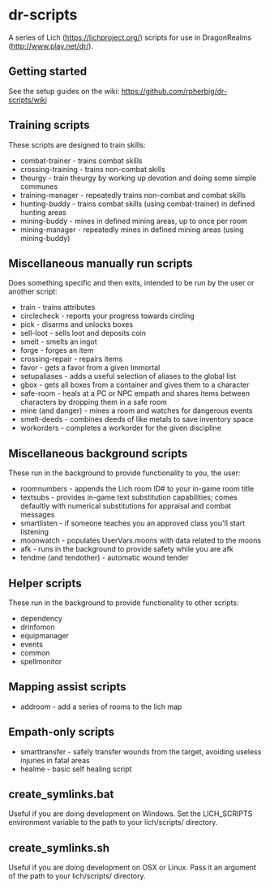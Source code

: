 # dr-scripts
A series of Lich (https://lichproject.org/) scripts for use in DragonRealms (http://www.play.net/dr/).

## Getting started
See the setup guides on the wiki: https://github.com/rpherbig/dr-scripts/wiki

## Training scripts
These scripts are designed to train skills:
* combat-trainer - trains combat skills
* crossing-training - trains non-combat skills
* theurgy - train theurgy by working up devotion and doing some simple communes
* training-manager - repeatedly trains non-combat and combat skills
* hunting-buddy - trains combat skills (using combat-trainer) in defined hunting areas
* mining-buddy - mines in defined mining areas, up to once per room
* mining-manager - repeatedly mines in defined mining areas (using mining-buddy)

## Miscellaneous manually run scripts
Does something specific and then exits, intended to be run by the user or another script:
* train - trains attributes
* circlecheck - reports your progress towards circling
* pick - disarms and unlocks boxes
* sell-loot - sells loot and deposits coin
* smelt - smelts an ingot
* forge - forges an item
* crossing-repair - repairs items
* favor - gets a favor from a given Immortal
* setupaliases - adds a useful selection of aliases to the global list
* gbox - gets all boxes from a container and gives them to a character
* safe-room - heals at a PC or NPC empath and shares items between characters by dropping them in a safe room
* mine (and danger) - mines a room and watches for dangerous events
* smelt-deeds - combines deeds of like metals to save inventory space
* workorders - completes a workorder for the given discipline

## Miscellaneous background scripts
These run in the background to provide functionality to you, the user:
* roomnumbers - appends the Lich room ID# to your in-game room title
* textsubs - provides in-game text substitution capabilities; comes defaultly with numerical substitutions for appraisal and combat messages
* smartlisten - if someone teaches you an approved class you'll start listening
* moonwatch - populates UserVars.moons with data related to the moons
* afk - runs in the background to provide safety while you are afk
* tendme (and tendother) - automatic wound tender

## Helper scripts
These run in the background to provide functionality to other scripts:
* dependency
* drinfomon
* equipmanager
* events
* common
* spellmonitor

## Mapping assist scripts
* addroom - add a series of rooms to the lich map

## Empath-only scripts
* smarttransfer - safely transfer wounds from the target, avoiding useless injuries in fatal areas
* healme - basic self healing script

## create_symlinks.bat
Useful if you are doing development on Windows. Set the LICH_SCRIPTS environment variable to the path to your lich/scripts/ directory.

## create_symlinks.sh
Useful if you are doing development on OSX or Linux. Pass it an argument of the path to your lich/scripts/ directory.
